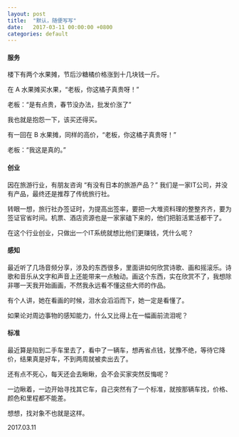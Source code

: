 ```yaml
---
layout: post
title:  "默认，随便写写"
date:   2017-03-11 00:00:00 +0800
categories: default
---
```



#### 服务
楼下有两个水果摊，节后沙糖橘价格涨到十几块钱一斤。

在 A 水果摊买水果，“老板，你这橘子真贵呀！”

老板：“是有点贵，春节没办法，批发价涨了”

我也就是抱怨一下，该买还得买。

有一回在 B 水果摊，同样的高价，“老板，你这橘子真贵呀！”

老板：“我这是真的。”

#### 创业
因在旅游行业，有朋友咨询 “有没有日本的旅游产品？” 我们是一家IT公司，并没有产品，最终还是推荐了传统旅行社。

转眼一想，旅行社办签证时，为提高出签率，要把一大堆资料理的整整齐齐，要为签证官省时间。机票、酒店资源也是一家家磕下来的，他们把脏活累活都干了。

在这个行业创业，只做出一个IT系统就想比他们更赚钱，凭什么呢？

#### 感知

最近听了几场音频分享，涉及的东西很多，里面讲如何欣赏诗歌、画和摇滚乐。诗歌和音乐从文字和声音上还能带来一点触动。画这个东西，实在欣赏不了，我想除非哪一天我开始画画，不然我永远看不懂这些大师的作品。

有个人讲，她在看画的时候，泪水会滔滔而下，她一定是看懂了。

如果论对周边事物的感知能力，什么又比得上在一幅画前流泪呢？

#### 标准
最近算是陷到二手车里去了，看中了一辆车，想再省点钱，犹豫不绝，等待它降价，结果真是好车，不到两周就被卖出去了。

还有点不死心，每天还会去瞅瞅，会不会买家突然反悔呢？

一边瞅着，一边开始寻找其它车，自己突然有了一个标准，就按那辆车找，价格、颜色和里程都不能差。

想想，找对象不也就是这样。


2017.03.11
